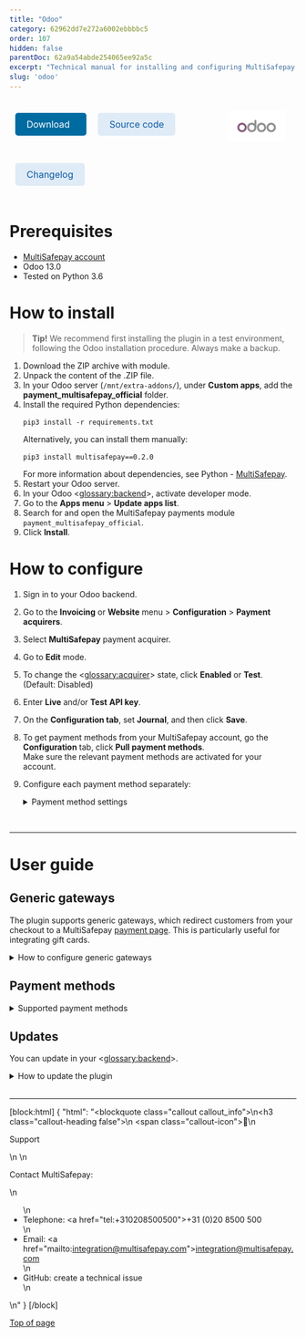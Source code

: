```yaml
---
title: "Odoo"
category: 62962dd7e272a6002ebbbbc5
order: 107
hidden: false
parentDoc: 62a9a54abde254065ee92a5c
excerpt: "Technical manual for installing and configuring MultiSafepay's free plugin for Odoo."
slug: 'odoo'
---
```


<img src="https://raw.githubusercontent.com/MultiSafepay/docs/master/static/logo/Plugins/Odoo.svg" width="100" align="right" style="margin: 20px; max-height: 75px"/>

<div style="display: flex; flex-wrap: wrap;">

<a class="suggestEdits" style="display: inline-flex; border-radius: 5px; padding: 10px 20px; margin: 10px; font-size: 1rem; background-color: #006ba1; color: #ffffff; text-decoration: none;" href="https://github.com/MultiSafepay/official-odoo-integration/archive/13.0-develop.zip" target="_self"><span>Download</span><i class="icon icon-download" style="margin-left: 0.6em;"> </i></a>

<a class="suggestEdits" style="display: inline-flex; border-radius: 5px; padding: 10px 20px; margin: 10px; font-size: 1rem; background-color: #DFEBF6; color: #0a59a1; text-decoration: none;" href="https://github.com/MultiSafepay/official-odoo-integration" target="_blank"><i class="icon-external-link"></i> <span>Source code</span></a>

<a class="suggestEdits" style="display: inline-flex; border-radius: 5px; padding: 10px 20px; margin: 10px; font-size: 1rem; background-color: #DFEBF6; color: #0a59a1; text-decoration: none;" href="https://github.com/MultiSafepay/official-odoo-integration/blob/13.0-develop/CHANGELOG.md" target="_blank"><span>Changelog</span></a>

</div>

# Prerequisites

- [MultiSafepay account](/docs/getting-started-guide/)
- Odoo 13.0
- Tested on Python 3.6

# How to install

> **Tip!** We recommend first installing the plugin in a test environment, following the Odoo installation procedure. Always make a backup.

1. Download the ZIP archive with module.
2. Unpack the content of the .ZIP file.
3. In your Odoo server (`/mnt/extra-addons/`), under **Custom apps**, add the **payment_multisafepay_official** folder. 
4. Install the required Python dependencies:
    ```
    pip3 install -r requirements.txt
    ```
    Alternatively, you can install them manually:
    ```
    pip3 install multisafepay==0.2.0
    ```
    For more information about dependencies, see Python - [MultiSafepay](https://pypi.org/project/multisafepay).
5. Restart your Odoo server.
6. In your Odoo <<glossary:backend>>, activate developer mode.
7. Go to the **Apps menu** > **Update apps list**.
8. Search for and open the MultiSafepay payments module `payment_multisafepay_official`.
9. Click **Install**.

# How to configure

1. Sign in to your Odoo backend. 
2. Go to the **Invoicing** or **Website** menu > **Configuration** > **Payment acquirers**.
3. Select **MultiSafepay** payment acquirer. 
4. Go to **Edit** mode. 
5. To change the <<glossary:acquirer>> state, click **Enabled** or **Test**. (Default: Disabled)
6. Enter **Live** and/or **Test** **API key**.
7. On the **Configuration tab**, set **Journal**, and then click **Save**.
9. To get payment methods from your MultiSafepay account, go the **Configuration** tab, click **Pull payment methods**.  
    Make sure the relevant payment methods are activated for your account.
10. Configure each payment method separately:

    <details id="payment-method-settings">
    <summary>Payment method settings</summary>
    <br>

    - Name  
    - State  
    - Country: Disabled for some payment methods  
    - Customer group  
    - Order amount: Disabled for some payment methods  
    - Supported currency: Some payment methods process transactions only in EUR. Orders not created in EUR are converted to the required currency, using **Odoo platform currency rate**. This can only be configured by a system administrator.

    </details>
<br>

---

# User guide

## Generic gateways

The plugin supports generic gateways, which redirect customers from your checkout to a MultiSafepay [payment page](/docs/payment-pages/). This is particularly useful for integrating gift cards.

<details id="how-to-configure-generic-gateways">
<summary>How to configure generic gateways</summary>
<br>

1. Sign in to your Odoo backend. 
2. Go to **Invoicing** > **Payment method** > **Other payment acquirer** > **MultiSafepay**.
3. In the **Title** field, set the relevant [payment method gateway IDs](/reference/gateway-ids/). 
4. Set the gateway logo and name.

</details>

## Payment methods

<details id="supported-payment-methods">
<summary>Supported payment methods</summary>
<br>

- Cards: [All](/docs/cards/)
- <<glossary:BNPL>>: All
- Wallets: [Alipay](/docs/alipay/), [Apple Pay](/docs/apple-pay/), [PayPal](/docs/paypal/)
- Banking methods:
    - [Bancontact](/docs/bancontact/)
    - [Bank Transfer](/docs/bank-transfer/)
    - [Belfius](/docs/belfius/)
    - [CBC/KBC](/docs/cbc-kbc/)
    - [Dotpay](/docs/dotpay/)
    - [EPS](/docs/eps/)
    - [Giropay](/docs/giropay/)
    - [iDEAL](/docs/ideal/)
    - [SEPA Direct Debit](/docs/sepa-direct-debit/)
    - [Sofort](/docs/sofort/)
    - [Trustly](/docs/trustly/)

</details>

## Updates

You can update in your <<glossary:backend>>.

<details id="how-to-update-the-plugin">
<summary>How to update the plugin</summary>
<br>

1. Sign in to your Odoo backend. 
2. Go to the **Apps** menu.
3. Search for and open the **MultiSafepay payments** module.
4. Click **Upgrade**.

</details>
<br>

---

[block:html]
{
  "html": "<blockquote class=\"callout callout_info\">\n<h3 class=\"callout-heading false\">\n        <span class=\"callout-icon\">💬</span>\n        <p>Support</p>\n    </h3>\n  <p>Contact MultiSafepay:</p>\n  <ul>\n    <li>Telephone: <a href=\"tel:+310208500500\">+31 (0)20 8500 500</a></li>\n    <li>Email: <a href=\"mailto:integration@multisafepay.com\">integration@multisafepay.com</a></li>\n    <li>GitHub: create a technical issue</li>\n  </ul>  \n</blockquote>"
}
[/block]

[Top of page](#)
